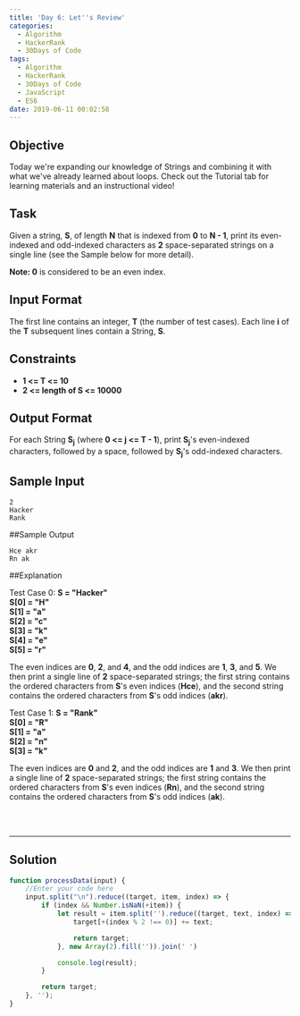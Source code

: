 ```yaml
---
title: 'Day 6: Let''s Review'
categories:
  - Algorithm
  - HackerRank
  - 30Days of Code
tags:
  - Algorithm
  - HackerRank
  - 30Days of Code
  - JavaScript
  - ES6
date: 2019-06-11 00:02:58
---
```


## Objective

Today we're expanding our knowledge of Strings and combining it with what we've already learned about loops. Check out the Tutorial tab for learning materials and an instructional video!

<!-- more -->

## Task

Given a string, **S**, of length **N** that is indexed from **0** to **N - 1**, print its even-indexed and odd-indexed characters as **2** space-separated strings on a single line (see the Sample below for more detail).

**Note: 0** is considered to be an even index.


## Input Format

The first line contains an integer, **T** (the number of test cases). 
Each line **i** of the **T** subsequent lines contain a String, **S**.


## Constraints
   
- **1 <= T <= 10**
- **2 <= length of S <= 10000**


## Output Format

For each String **S<sub>j</sub>** (where **0 <= j <= T - 1**), print **S<sub>j</sub>**'s even-indexed characters, followed by a space, followed by **S<sub>j</sub>**'s odd-indexed characters.

## Sample Input

```
2
Hacker
Rank
```


##Sample Output

```
Hce akr
Rn ak
```

##Explanation

Test Case 0: **S = "Hacker"**<br/>
**S[0] = "H"**<br/>
**S[1] = "a"**<br/>
**S[2] = "c"**<br/>
**S[3] = "k"**<br/>
**S[4] = "e"**<br/>
**S[5] = "r"**<br/>

 
The even indices are **0**, **2**, and **4**, and the odd indices are **1**, **3**, and **5**. We then print a single line of **2** space-separated strings; the first string contains the ordered characters from **S**'s even indices (**Hce**), and the second string contains the ordered characters from **S**'s odd indices (**akr**).

Test Case 1: **S = "Rank"**<br/>
**S[0] = "R"**<br/>
**S[1] = "a"**<br/>
**S[2] = "n"**<br/>
**S[3] = "k"**<br/>


The even indices are **0** and **2**, and the odd indices are **1** and **3**. We then print a single line of **2** space-separated strings; the first string contains the ordered characters from **S**'s even indices (**Rn**), and the second string contains the ordered characters from **S**'s odd indices (**ak**).

<br/>
<br/>

---

## Solution

```javascript
function processData(input) {
    //Enter your code here
    input.split("\n").reduce((target, item, index) => {
        if (index && Number.isNaN(+item)) {
            let result = item.split('').reduce((target, text, index) => {
                target[+(index % 2 !== 0)] += text;

                return target;
            }, new Array(2).fill('')).join(' ')

            console.log(result);
        }

        return target;
    }, '');
} 
```
